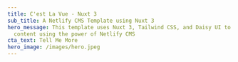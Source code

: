 ```yaml
---
title: C'est La Vue - Nuxt 3
sub_title: A Netlify CMS Template using Nuxt 3
hero_message: This template uses Nuxt 3, Tailwind CSS, and Daisy UI to display
  content using the power of Netlify CMS
cta_text: Tell Me More
hero_image: /images/hero.jpeg
---
```

